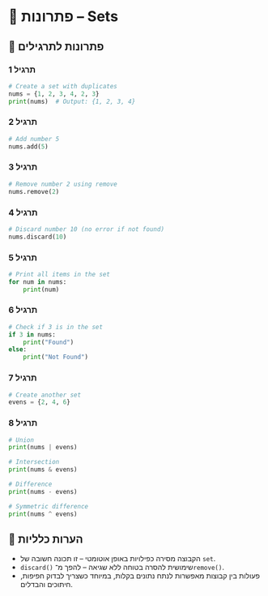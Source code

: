 # 📘 פתרונות – Sets

## 🧪 פתרונות לתרגילים

### תרגיל 1
```python
# Create a set with duplicates
nums = {1, 2, 3, 4, 2, 3}
print(nums)  # Output: {1, 2, 3, 4}
```

### תרגיל 2
```python
# Add number 5
nums.add(5)
```

### תרגיל 3
```python
# Remove number 2 using remove
nums.remove(2)
```

### תרגיל 4
```python
# Discard number 10 (no error if not found)
nums.discard(10)
```

### תרגיל 5
```python
# Print all items in the set
for num in nums:
    print(num)
```

### תרגיל 6
```python
# Check if 3 is in the set
if 3 in nums:
    print("Found")
else:
    print("Not Found")
```

### תרגיל 7
```python
# Create another set
evens = {2, 4, 6}
```

### תרגיל 8
```python
# Union
print(nums | evens)

# Intersection
print(nums & evens)

# Difference
print(nums - evens)

# Symmetric difference
print(nums ^ evens)
```

## 💬 הערות כלליות

* הקבוצה מסירה כפילויות באופן אוטומטי – זו תכונה חשובה של `set`.
* `discard()` שימושית להסרה בטוחה ללא שגיאה – להפך מ־`remove()`.
* פעולות בין קבוצות מאפשרות לנתח נתונים בקלות, במיוחד כשצריך לבדוק חפיפות, חיתוכים והבדלים.
